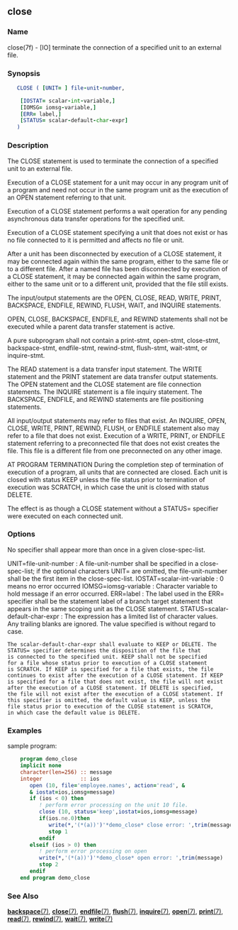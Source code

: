 ## close

### **Name**
   close(7f) - [IO] terminate the connection of a specified unit
   to an external file.

### **Synopsis**
```fortran
   CLOSE ( [UNIT= ] file-unit-number,

    [IOSTAT= scalar-int-variable,]
    [IOMSG= iomsg-variable,]
    [ERR= label,]
    [STATUS= scalar-default-char-expr]
   )
```
### **Description**

   The CLOSE statement is used to terminate the connection of a specified
   unit to an external file.

   Execution of a CLOSE statement for a unit may occur in any program
   unit of a program and need not occur in the same program unit as the
   execution of an OPEN statement referring to that unit.

   Execution of a CLOSE statement performs a wait operation for any
   pending asynchronous data transfer operations for the specified unit.

   Execution of a CLOSE statement specifying a unit that does not exist or
   has no file connected to it is permitted and affects no file or unit.

   After a unit has been disconnected by execution of a CLOSE statement,
   it may be connected again within the same program, either to the same
   file or to a different file. After a named file has been disconnected
   by execution of a CLOSE statement, it may be connected again within
   the same program, either to the same unit or to a different unit,
   provided that the file still exists.

   The input/output statements are the OPEN, CLOSE, READ, WRITE, PRINT,
   BACKSPACE, ENDFILE, REWIND, FLUSH, WAIT, and INQUIRE statements.

   OPEN, CLOSE, BACKSPACE, ENDFILE, and REWIND statements shall not be
   executed while a parent data transfer statement is active.

   A pure subprogram shall not contain a print-stmt, open-stmt,
   close-stmt, backspace-stmt, endfile-stmt, rewind-stmt, flush-stmt,
   wait-stmt, or inquire-stmt.

   The READ statement is a data transfer input statement. The
   WRITE statement and the PRINT statement are data transfer output
   statements. The OPEN statement and the CLOSE statement are file
   connection statements. The INQUIRE statement is a file inquiry
   statement. The BACKSPACE, ENDFILE, and REWIND statements are file
   positioning statements.

   All input/output statements may refer to files that exist. An INQUIRE,
   OPEN, CLOSE, WRITE, PRINT, REWIND, FLUSH, or ENDFILE statement
   also may refer to a file that does not exist. Execution of a WRITE,
   PRINT, or ENDFILE statement referring to a preconnected file that
   does not exist creates the file. This file is a different file from
   one preconnected on any other image.

   AT PROGRAM TERMINATION
   During the completion step of termination of execution of a program,
   all units that are connected are closed. Each unit is closed with
   status KEEP unless the file status prior to termination of execution
   was SCRATCH, in which case the unit is closed with status DELETE.

   The effect is as though a CLOSE statement without a STATUS=
   specifier were executed on each connected unit.

### **Options**
  No specifier shall appear more than once in a given close-spec-list.

  UNIT=file-unit-number
  : A file-unit-number shall be specified in a close-spec-list; if the
    optional characters UNIT= are omitted, the file-unit-number shall
    be the first item in the close-spec-list.
  IOSTAT=scalar-int-variable
  : 0 means no error occurred
  IOMSG=iomsg-variable
  : Character variable to hold message if an error occurred.
  ERR=label
  : The label used in the ERR= specifier shall be the statement label
    of a branch target statement that
    appears in the same scoping unit as the CLOSE statement.
  STATUS=scalar-default-char-expr
  : The expression has a limited list of
    character values. Any trailing blanks are ignored. The value specified
    is without regard to case.

    The scalar-default-char-expr shall evaluate to KEEP or DELETE. The
    STATUS= specifier determines the disposition of the file that
    is connected to the specified unit. KEEP shall not be specified
    for a file whose status prior to execution of a CLOSE statement
    is SCRATCH. If KEEP is specified for a file that exists, the file
    continues to exist after the execution of a CLOSE statement. If KEEP
    is specified for a file that does not exist, the file will not exist
    after the execution of a CLOSE statement. If DELETE is specified,
    the file will not exist after the execution of a CLOSE statement. If
    this specifier is omitted, the default value is KEEP, unless the
    file status prior to execution of the CLOSE statement is SCRATCH,
    in which case the default value is DELETE.

### **Examples**
sample program:

```fortran
    program demo_close
    implicit none
    character(len=256) :: message
    integer            :: ios
       open (10, file='employee.names', action='read', &
       & iostat=ios,iomsg=message)
       if (ios < 0) then
          ! perform error processing on the unit 10 file.
          close (10, status='keep',iostat=ios,iomsg=message)
          if(ios.ne.0)then
             write(*,'(*(a))')'*demo_close* close error: ',trim(message)
             stop 1
          endif
       elseif (ios > 0) then
          ! perform error processing on open
          write(*,'(*(a))')'*demo_close* open error: ',trim(message)
          stop 2
       endif
    end program demo_close
```
### **See Also**

[**backspace**(7)](#backspace),
[**close**(7)](#close),
[**endfile**(7)](#endfile),
[**flush**(7)](#flush),
[**inquire**(7)](#inquire),
[**open**(7)](#open),
[**print**(7)](#print),
[**read**(7)](#read),
[**rewind**(7)](#rewind),
[**wait**(7)](#wait),
[**write**(7)](#write)
